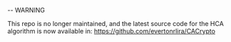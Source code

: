 -- WARNING

This repo is no longer maintained, and the latest source code for the HCA algorithm is now available in:
https://github.com/evertonrlira/CACrypto
